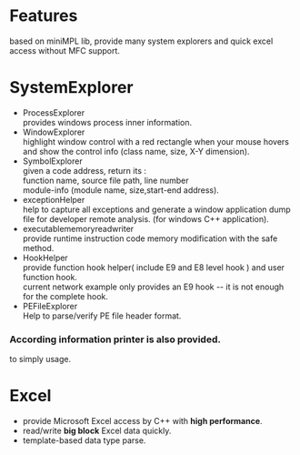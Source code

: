 # Features
based on miniMPL lib,  provide many system explorers and quick excel access without MFC support.

# SystemExplorer
- ProcessExplorer  
  provides windows process inner information.  
- WindowExplorer  
  highlight window control with a red rectangle when your mouse hovers and show the control info (class name, size, X-Y dimension).
- SymbolExplorer  
  given a code address, return its :  
  function name, source file path, line number  
  module-info (module name, size,start-end address).
- exceptionHelper  
  help to capture all exceptions and generate a window application dump file for developer remote analysis. (for windows C++ application).
- executablememoryreadwriter  
  provide runtime instruction code memory modification with the safe method.
- HookHelper  
  provide function hook helper( include E9 and E8 level hook ) and user function hook.  
  current network example only provides an E9 hook  -- it is not enough for the complete hook.  
- PEFileExplorer  
  Help to parse/verify PE file header format.  
### According information printer is also provided.  
  to simply usage.

# Excel
- provide Microsoft Excel access by C++ with **high performance**.
- read/write **big block** Excel data quickly.
- template-based data type parse.
